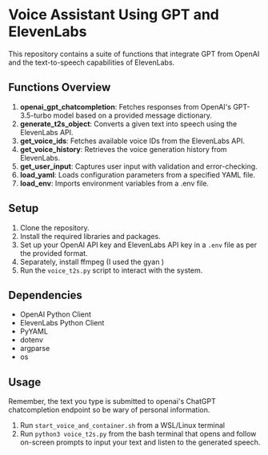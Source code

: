 # Voice Assistant Using GPT and ElevenLabs

This repository contains a suite of functions that integrate GPT from OpenAI and the text-to-speech capabilities of ElevenLabs.

## Functions Overview

1. **openai_gpt_chatcompletion**: Fetches responses from OpenAI's GPT-3.5-turbo model based on a provided message dictionary.
2. **generate_t2s_object**: Converts a given text into speech using the ElevenLabs API.
3. **get_voice_ids**: Fetches available voice IDs from the ElevenLabs API.
4. **get_voice_history**: Retrieves the voice generation history from ElevenLabs.
5. **get_user_input**: Captures user input with validation and error-checking.
6. **load_yaml**: Loads configuration parameters from a specified YAML file.
7. **load_env**: Imports environment variables from a .env file.

## Setup

1. Clone the repository.
2. Install the required libraries and packages.
3. Set up your OpenAI API key and ElevenLabs API key in a `.env` file as per the provided format.
4. Separately, install ffmpeg (I used the gyan )
4. Run the `voice_t2s.py` script to interact with the system.

## Dependencies

- OpenAI Python Client
- ElevenLabs Python Client
- PyYAML
- dotenv
- argparse
- os

## Usage

Remember, the text you type is submitted to openai's ChatGPT chatcompletion endpoint so be wary of personal information.

1. Run `start_voice_and_container.sh` from a WSL/Linux terminal
2. Run `python3 voice_t2s.py` from the bash terminal that opens and follow on-screen prompts to input your text and listen to the generated speech.